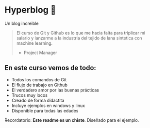 # Hyperblog 💚
Un blog increible
> El curso de Git y Github es lo que me hacia falta para triplicar mi salario y lanzarme a la industria del tejido de lana sintetica con machine learning.
>  - Project Manager

## En este curso vemos de todo:

* Todos los comandos de Git
* El flujo de trabajo en Github
* El verdadero amor por las buenas prácticas
* Trucos muy locos
* Creado de forma didactita
* Incluye ejemplos en windows y linux
* Disponible para todas las edades

Recordatorio: **Este readme es un chiste**. Diseñado para el ejemplo.